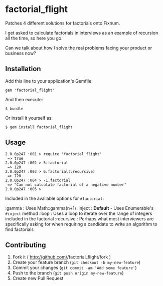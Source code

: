 factorial_flight
================

Patches 4 different solutions for factorials onto Fixnum. 

I get asked to calculate factorials in interviews as an example of recursion all the time, so here you go.

Can we talk about how I solve the real problems facing your product or business now?

## Installation

Add this line to your application's Gemfile:

    gem 'factorial_flight'

And then execute:

    $ bundle

Or install it yourself as:

    $ gem install factorial_flight

## Usage

    2.0.0p247 :001 > require 'factorial_flight'
     => true
    2.0.0p247 :002 > 5.factorial
     => 120
    2.0.0p247 :003 > 6.factorial(:recursive)
     => 720
    2.0.0p247 :004 > -1.factorial
     => "Can not calculate factorial of a negative number"
    2.0.0p247 :005 >

Included in the available options for ```#factorial```:

:gamma
: Uses Math::gamma(n+1) 
:inject
: **Default** - Uses Enumerable's ```#inject``` method 
:loop
: Uses a loop to iterate over the range of integers included in the factorial
:recursive
: Perhaps what most interviewers are specifically asking for when requiring a candidate to write an algorithm to find factorials

## Contributing

1. Fork it ( http://github.com/<my-github-username>/factorial_flight/fork )
2. Create your feature branch (`git checkout -b my-new-feature`)
3. Commit your changes (`git commit -am 'Add some feature'`)
4. Push to the branch (`git push origin my-new-feature`)
5. Create new Pull Request
